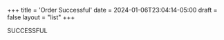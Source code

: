 +++
title = 'Order Successful'
date = 2024-01-06T23:04:14-05:00
draft = false
layout = "list"
+++

SUCCESSFUL
